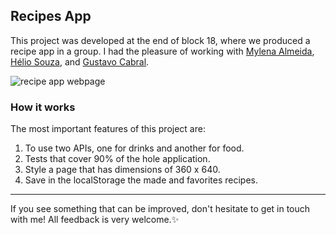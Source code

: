 ## Recipes App

This project was developed at the end of block 18, where we produced a recipe app in a group. I had the pleasure of working with [Mylena Almeida](https://www.linkedin.com/in/mylena-almeida/), [Hélio Souza](https://www.linkedin.com/in/helio-souza-09b991b9/), and [Gustavo Cabral](https://www.linkedin.com/in/guscabraal/).

![recipe app webpage](https://user-images.githubusercontent.com/99998543/181379968-b60628df-6b24-4427-9c08-b8f275ab7925.gif)

### How it works
The most important features of this project are:
1. To use two APIs, one for drinks and another for food.
2. Tests that cover 90% of the hole application.
3. Style a page that has dimensions of 360 x 640.
4. Save in the localStorage the made and favorites recipes.

----------

If you see something that can be improved, don't hesitate to get in touch with me! All feedback is very welcome.:sparkles: